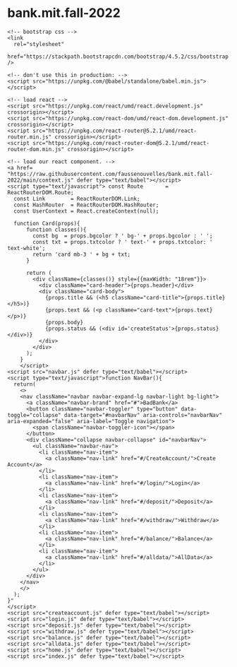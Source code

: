 # bank.mit.fall-2022

<!DOCTYPE html>
<html>
  <head>
    <meta charset="UTF-8" />
    <title>Template</title>

    <!-- bootstrap css -->
    <link
      rel="stylesheet"
      href="https://stackpath.bootstrapcdn.com/bootstrap/4.5.2/css/bootstrap.min.css"
    />

    <!-- don't use this in production: -->
    <script src="https://unpkg.com/@babel/standalone/babel.min.js"></script>
  </head>
  <body>
    <!-- we will put our teact component inside this div -->
    <div id="root"></div>

    <!-- load react -->
    <script src="https://unpkg.com/react/umd/react.development.js" crossorigin></script>
    <script src="https://unpkg.com/react-dom/umd/react-dom.development.js" crossorigin></script>
    <script src="https://unpkg.com/react-router@5.2.1/umd/react-router.min.js" crossorigin></script>
    <script src="https://unpkg.com/react-router-dom@5.2.1/umd/react-router-dom.min.js" crossorigin></script>

    <!-- load our react component. -->
    <a href= "https://raw.githubusercontent.com/faussenouvelles/bank.mit.fall-2022/main/context.js" defer type="text/babel"></script>
    <script type="text/javascript"> const Route       = ReactRouterDOM.Route;
      const Link        = ReactRouterDOM.Link;
      const HashRouter  = ReactRouterDOM.HashRouter;
      const UserContext = React.createContext(null);
      
      function Card(props){
          function classes(){
            const bg  = props.bgcolor ? ' bg-' + props.bgcolor : ' ';
            const txt = props.txtcolor ? ' text-' + props.txtcolor: ' text-white';
            return 'card mb-3 ' + bg + txt;
          }
        
          return (
            <div className={classes()} style={{maxWidth: "18rem"}}>
              <div className="card-header">{props.header}</div>
              <div className="card-body">
                {props.title && (<h5 className="card-title">{props.title}</h5>)}
                {props.text && (<p className="card-text">{props.text}</p>)}
                {props.body}
                {props.status && (<div id='createStatus'>{props.status}</div>)}
              </div>
            </div>      
          );    
        }
        </script>
    <script src="navbar.js" defer type="text/babel"></script>
    <script type="text/javascript">function NavBar(){
      return(
        <>
        <nav className="navbar navbar-expand-lg navbar-light bg-light">
          <a className="navbar-brand" href="#">BadBank</a>
          <button className="navbar-toggler" type="button" data-toggle="collapse" data-target="#navbarNav" aria-controls="navbarNav" aria-expanded="false" aria-label="Toggle navigation">
            <span className="navbar-toggler-icon"></span>
          </button>
          <div className="collapse navbar-collapse" id="navbarNav">
            <ul className="navbar-nav">
              <li className="nav-item">
                <a className="nav-link" href="#/CreateAccount/">Create Account</a>
              </li>
              <li className="nav-item">
                <a className="nav-link" href="#/login/">Login</a>
              </li>
              <li className="nav-item">
                <a className="nav-link" href="#/deposit/">Deposit</a>
              </li>
              <li className="nav-item">
                <a className="nav-link" href="#/withdraw/">Withdraw</a>
              </li>
              <li className="nav-item">
                <a className="nav-link" href="#/balance/">Balance</a>
              </li>
              <li className="nav-item">
                <a className="nav-link" href="#/alldata/">AllData</a>
              </li>          
            </ul>
          </div>
        </nav>
        </>
      );
    }"
    </script>
    <script src="createaccount.js" defer type="text/babel"></script>
    <script src="login.js" defer type="text/babel"></script>
    <script src="deposit.js" defer type="text/babel"></script>
    <script src="withdraw.js" defer type="text/babel"></script>
    <script src="balance.js" defer type="text/babel"></script>
    <script src="alldata.js" defer type="text/babel"></script>
    <script src="home.js" defer type="text/babel"></script>
    <script src="index.js" defer type="text/babel"></script>
  </body>
</html>

